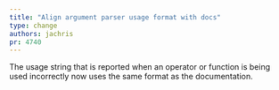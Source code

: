 ```yaml
---
title: "Align argument parser usage format with docs"
type: change
authors: jachris
pr: 4740
---
```


The usage string that is reported when an operator or function is being used
incorrectly now uses the same format as the documentation.
